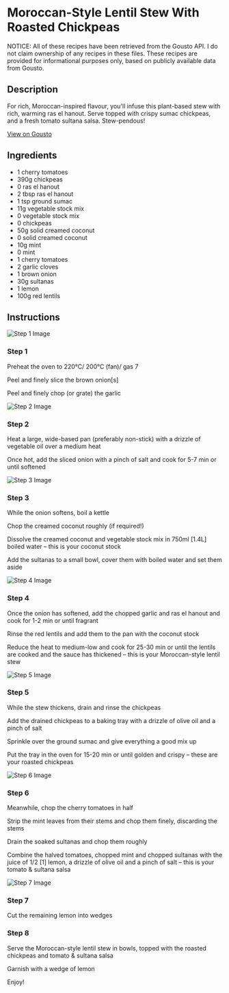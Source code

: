 # Moroccan-Style Lentil Stew With Roasted Chickpeas

NOTICE: All of these recipes have been retrieved from the Gousto API. I do not claim ownership of any recipes in these files. These recipes are provided for informational purposes only, based on publicly available data from Gousto.

## Description

For rich, Moroccan-inspired flavour, you'll infuse this plant-based stew with rich, warming ras el hanout. Serve topped with crispy sumac chickpeas, and a fresh tomato sultana salsa. Stew-pendous!

[View on Gousto](https://www.gousto.co.uk/recipes/cookbook/moroccan-lentil-stew-with-roasted-chickpeas)

## Ingredients

- 1 cherry tomatoes
-  390g chickpeas
- 0 ras el hanout
- 2 tbsp ras el hanout
- 1 tsp ground sumac
- 11g vegetable stock mix
- 0 vegetable stock mix
- 0 chickpeas
- 50g solid creamed coconut
- 0 solid creamed coconut
- 10g mint
- 0 mint
- 1 cherry tomatoes
- 2 garlic cloves
- 1 brown onion
- 30g sultanas 
- 1 lemon
- 100g red lentils

## Instructions

![Step 1 Image](https://production-media.gousto.co.uk/cms/recipe-step-image/1440.-step-1-x200.jpg)

### Step 1

Preheat the oven to 220°C/ 200°C (fan)/ gas 7

Peel and finely slice the brown onion<span class="text-danger">[s]</span>

Peel and finely chop (or grate) the garlic

![Step 2 Image](https://production-media.gousto.co.uk/cms/recipe-step-image/1440.-step-2-x200.jpg)

### Step 2

Heat a large, wide-based pan (preferably non-stick) with a drizzle of vegetable oil over a medium heat

Once hot, add the sliced onion with a pinch of salt and cook for 5-7 min or until softened

![Step 3 Image](https://production-media.gousto.co.uk/cms/recipe-step-image/1440.-step-3-x200.jpg)

### Step 3

While the onion softens, boil a kettle

Chop the creamed coconut roughly (if required!)

Dissolve the creamed coconut and vegetable stock mix in 750ml<span class="text-danger"> [1.4L]</span> boiled water – this is your coconut stock

Add the sultanas to a small bowl, cover them with boiled water and set them aside

![Step 4 Image](https://production-media.gousto.co.uk/cms/recipe-step-image/1440.-step-4-x200.jpg)

### Step 4

Once the onion has softened, add the chopped garlic and ras el hanout and cook for 1-2 min or until fragrant

Rinse the red lentils and add them to the pan with the coconut stock

Reduce the heat to medium-low and cook for 25-30 min or until the lentils are cooked and the sauce has thickened – this is your Moroccan-style lentil stew

![Step 5 Image](https://production-media.gousto.co.uk/cms/recipe-step-image/1440.-step-5-x200.jpg)

### Step 5

While the stew thickens, drain and rinse the chickpeas

Add the drained chickpeas to a baking tray with a drizzle of olive oil and a pinch of salt

Sprinkle over the ground sumac and give everything a good mix up

Put the tray in the oven for 15-20 min or until golden and crispy – these are your roasted chickpeas

![Step 6 Image](https://production-media.gousto.co.uk/cms/recipe-step-image/1440.-step-6-x200.jpg)

### Step 6

Meanwhile, chop the cherry tomatoes in half

Strip the mint leaves from their stems and chop them finely, discarding the stems

Drain the soaked sultanas and chop them roughly

Combine the halved tomatoes, chopped mint and chopped sultanas with the juice of 1/2 <span class="text-danger">[1]</span> lemon, a drizzle of olive oil and a pinch of salt – this is your tomato & sultana salsa

![Step 7 Image](https://production-media.gousto.co.uk/cms/recipe-step-image/1440.-step-7-x200.jpg)

### Step 7

Cut the remaining lemon into wedges

### Step 8

Serve the Moroccan-style lentil stew in bowls, topped with the roasted chickpeas and tomato & sultana salsa

Garnish with a wedge of lemon

Enjoy!

